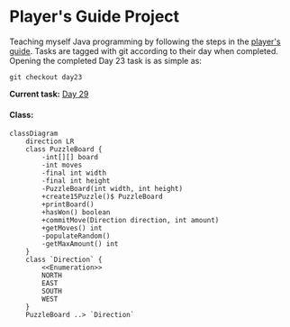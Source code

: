 # Player's Guide Project

Teaching myself Java programming by following the steps in the [player's
guide](players_guide_java.md). Tasks are tagged with git according to their
day when completed. Opening the completed Day 23 task is as simple as:

```shell
git checkout day23
```

**Current task:** [Day 29](/players_guide_java.md#day-29-design-challenge-15-puzzle-150-xp)

#### Class:

```mermaid
classDiagram
    direction LR
    class PuzzleBoard {
        -int[][] board
        -int moves
        -final int width
        -final int height
        -PuzzleBoard(int width, int height)
        +create15Puzzle()$ PuzzleBoard
        +printBoard()
        +hasWon() boolean
        +commitMove(Direction direction, int amount)
        +getMoves() int
        -populateRandom()
        -getMaxAmount() int
    }
    class `Direction` {
        <<Enumeration>>
        NORTH
        EAST
        SOUTH
        WEST
    }
    PuzzleBoard ..> `Direction`
```
